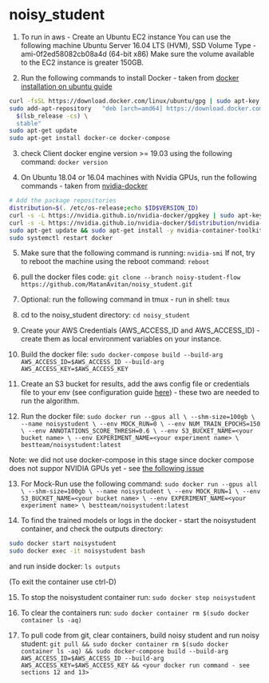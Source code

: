 # noisy_student

1. To run in aws - Create an Ubuntu EC2 instance
You can use the following machine Ubuntu Server 16.04 LTS (HVM), SSD Volume Type - ami-0f2ed58082cb08a4d (64-bit x86)
Make sure the volume available to the EC2 instance is greater 150GB.

2. Run the following commands to install Docker - taken from [docker installation on ubuntu guide](https://docs.docker.com/engine/install/ubuntu/)
```sh
curl -fsSL https://download.docker.com/linux/ubuntu/gpg | sudo apt-key add -
sudo add-apt-repository   "deb [arch=amd64] https://download.docker.com/linux/ubuntu \
  $(lsb_release -cs) \
  stable"
sudo apt-get update
sudo apt-get install docker-ce docker-compose
```

3. check Client docker engine version >= 19.03 using the following command:
`docker version`

4. On Ubuntu 18.04 or 16.04 machines with Nvidia GPUs, run the following commands - taken from [nvidia-docker](https://github.com/NVIDIA/nvidia-docker])
```sh
# Add the package repositories
distribution=$(. /etc/os-release;echo $ID$VERSION_ID)
curl -s -L https://nvidia.github.io/nvidia-docker/gpgkey | sudo apt-key add -
curl -s -L https://nvidia.github.io/nvidia-docker/$distribution/nvidia-docker.list | sudo tee /etc/apt/sources.list.d/nvidia-docker.list
sudo apt-get update && sudo apt-get install -y nvidia-container-toolkit nvidia-cuda-toolkit
sudo systemctl restart docker
```

5. Make sure that the following command is running:
`nvidia-smi`
If not, try to reboot the machine using the reboot command:
`reboot`

6. pull the docker files code:
`git clone --branch noisy-student-flow https://github.com/MatanAvitan/noisy_student.git`

7. Optional: run the following command in tmux - run in shell:
`tmux`

8. cd to the noisy_student directory:
`cd noisy_student`

9. Create your AWS Credentials (AWS_ACCESS_ID and AWS_ACCESS_ID) - create them as local environment variables on your instance.

10. Build the docker file:
`sudo docker-compose build --build-arg AWS_ACCESS_ID=$AWS_ACCESS_ID --build-arg AWS_ACCESS_KEY=$AWS_ACCESS_KEY`

11. Create an S3 bucket for results, add the aws config file or credentials file to your env (see configuration guide [here](https://boto3.amazonaws.com/v1/documentation/api/latest/guide/configuration.html#guide-configuration)) - these two are needed to run the algorithm.

12. Run the docker file:
`sudo docker run --gpus all \
                 --shm-size=100gb \
                 --name noisystudent \
                 --env MOCK_RUN=0 \
                 --env NUM_TRAIN_EPOCHS=150 \
                 --env ANNOTATIONS_SCORE_THRESH=0.6 \
                 --env S3_BUCKET_NAME=<your bucket name> \
                 --env EXPERIMENT_NAME=<your experiment name> \
                bestteam/noisystudent:latest`

Note: we did not use docker-compose in this stage since docker compose does not suppor NVIDIA GPUs yet - see [the following issue](https://github.com/docker/compose/issues/6691)

13. For Mock-Run use the following command:
`sudo docker run --gpus all \
                 --shm-size=100gb \
                 --name noisystudent \
                 --env MOCK_RUN=1 \
                 --env S3_BUCKET_NAME=<your bucket name> \
                 --env EXPERIMENT_NAME=<your experiment name> \
                 bestteam/noisystudent:latest`

14. To find the trained models or logs in the docker - start the noisystudent container, and check the outputs directory:
```sh
sudo docker start noisystudent
sudo docker exec -it noisystudent bash
```
and run inside docker:
`ls outputs`

(To exit the container use ctrl-D)

15. To stop the noisystudent container run:
`sudo docker stop noisystudent`

16. To clear the containers run:
`sudo docker container rm $(sudo docker container ls -aq)`

17. To pull code from git, clear containers, build noisy student and run noisy student:
`git pull && sudo docker container rm $(sudo docker container ls -aq) && sudo docker-compose build --build-arg AWS_ACCESS_ID=$AWS_ACCESS_ID --build-arg AWS_ACCESS_KEY=$AWS_ACCESS_KEY && <your docker run command - see sections 12 and 13>`
